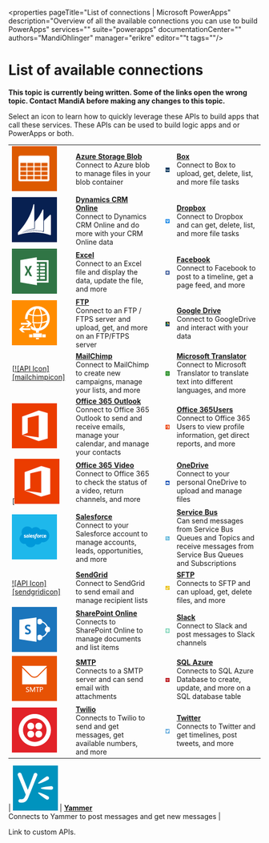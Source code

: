 <properties
	pageTitle="List of connections | Microsoft PowerApps"
	description="Overview of all the available connections you can use to build PowerApps"
	services=""
	suite="powerapps"
	documentationCenter=""
	authors="MandiOhlinger"
	manager="erikre"
	editor=""t
    tags=""/>

<tags
	ms.service="powerapps"
	ms.workload="na"
	ms.tgt_pltfrm="na"
	ms.devlang="na"
	ms.topic="get-started-article"
	ms.date="04/25/2016"
	ms.author="mandia"/>

# List of available connections

**This topic is currently being written. Some of the links open the wrong topic. Contact MandiA before making any changes to this topic.**



Select an icon to learn how to quickly leverage these APIs to build  apps that call these services. These APIs can be used to build logic apps and or PowerApps or both.

||||||
|---|---|---|---|---|
| [![API Icon][blobicon]][azureblobdoc] | [**Azure Storage Blob**][azureblobdoc] <br/>Connect to Azure blob to manage files in your blob container || [![API Icon][boxicon]][boxDoc] | [**Box**][boxDoc] <br/>Connect to Box to upload, get, delete, list, and more file tasks| 
| [![API Icon][crmonlineicon]][crmonlinedoc] | [**Dynamics CRM Online**][crmonlinedoc] <br/>Connect to Dynamics CRM Online and do more with your CRM Online data || [![API Icon][dropboxicon]][dropboxdoc] | [**Dropbox**][dropboxdoc] <br/> Connect to Dropbox and can get, delete, list, and more file tasks|
| [![API Icon][excelicon]][exceldoc] | [**Excel**][exceldoc] <br/> Connect to an Excel file and display the data, update the file, and more || [![API Icon][facebookicon]][facebookdoc] | [**Facebook**][facebookdoc] <br/> Connect to Facebook to post to a timeline, get a page feed, and more|
| [![API Icon][ftpicon]][ftpdoc] | [**FTP**][ftpdoc] <br/> Connect to an FTP / FTPS server and upload, get, and more on an FTP/FTPS server || [![API Icon][googledriveicon]][googledrivedoc] | [**Google Drive**][googledrivedoc] <br/> Connect to GoogleDrive and interact with your data |
| [[![API Icon][mailchimpicon]][mailchimpdoc] | [**MailChimp**][mailchimpdoc]  <br/> Connect to MailChimp to create new campaigns, manage your lists, and more || [![API Icon][microsofttranslatoricon]][microsofttranslatordoc] | [**Microsoft Translator**][microsofttranslatordoc] <br/> Connect to Microsoft Translator to translate text into different languages, and more | 
| [![API Icon][office365icon]][office365outlookdoc] | [**Office 365 Outlook**][office365outlookdoc] <br/> Connect to Office 365 Outlook to send and receive emails, manage your calendar, and manage your contacts || [![API Icon][office365icon]][office365usersdoc] | [**Office 365Users**][office365usersdoc] <br/> Connect to Office 365 Users to view profile information, get direct reports, and more |
| [[![API Icon][office365icon]][office365videodoc] | [**Office 365 Video**][office365videodoc] <br/> Connect to Office 365 to check the status of a video, return channels, and more || [![API Icon][onedriveicon]][onedrivedoc] | [**OneDrive**][onedrivedoc] <br/> Connect to your personal OneDrive to upload and manage files |
| [![API Icon][salesforceicon]][salesforcedoc] | [**Salesforce**][salesforcedoc] <br/> Connect to your Salesforce account to manage accounts, leads, opportunities, and more || [![API Icon][servicebusicon]][servicebusdoc] | [**Service Bus**][servicebusdoc] <br/> Can send messages from Service Bus Queues and Topics and receive messages from Service Bus Queues and Subscriptions |
| [![API Icon][sendgridicon]][sendgriddoc] | [**SendGrid**][sendgriddoc] <br/> Connect to SendGrid to send email and manage recipient lists || [![API Icon][sftpicon]][sftpdoc] | [**SFTP**][sftpdoc]  <br/> Connects to SFTP and can upload, get, delete files, and more |
| [![API Icon][sharepointicon]][sharepointdoc] | [**SharePoint Online**][sharepointdoc]  <br/> Connects to SharePoint Online to manage documents and list items || [![API Icon][slackicon]][slackdoc] | [**Slack**][slackdoc]  <br/> Connect to Slack and post messages to Slack channels |
| [![API Icon][smtpicon]][smtpdoc] | [**SMTP**][smtpdoc]  <br/> Connects to a SMTP server and can send email with attachments|| [![API Icon][sqlicon]][sqldoc] | [**SQL Azure**][sqldoc]  <br/> Connects to SQL Azure Database to create, update, and more on a SQL database table |
| [![API Icon][twilioicon]][twiliodoc] | [**Twilio**][twiliodoc]  <br/> Connects to Twilio to send and get messages, get available numbers, and more || [![API Icon][twittericon]][twitterdoc] | [**Twitter**][twitterdoc]  <br/> Connects to Twitter and get timelines, post tweets, and more |

| [![API Icon][yammericon]][yammerdoc] | [**Yammer**][yammerdoc]  <br/> Connects to Yammer to post messages and get new messages |


Link to custom APIs.


<!--API Documentation-->
[azureblobdoc]: ./connections/connection-azureblob.md "Connect to Azure blob to manage files in your blob container."
[boxDoc]: ./connections/connection-box.md "Connects to Box and can upload, get, delete, list, and more file tasks."
[crmonlinedoc]: ./connectors-create-api-crmonline.md "Connect to Dynamics CRM Online and do more with your CRM Online data."
[dropboxdoc]: ./connections/connection-dropbox.md "Connect to Dropbox and can get, delete, list, and more file tasks."
[exceldoc]: ./connections/connection-excel.md "Connect to Excel."
[facebookdoc]: ./connectors-create-api-facebook.md "Connect to Facebook to post to a timeline, get a page feed, and more."
[ftpdoc]: ./connectors-create-api-ftp.md "Connects to an FTP / FTPS server and do different FTP tasks, including uploading, getting, deleting files, and more."
[googledrivedoc]: ./connections/connection-googledrive.md "Connect to GoogleDrive and interact with your data."
[mailchimpdoc]: ./connections/connection-mailchimp.md "Connect to MailChimp to create new campaigns, manage your lists, and more"
[microsofttranslatordoc]: ./connections/connection-microsoft-translator.md
[office365outlookdoc]: ./connections/connection-office365-outlook.md "The Office 365 Connector can send and receive emails, manage your calendar, and manage your contacts using your Office 365 account."
[office365usersdoc]: ./connections/connection-office365-users.md
[office365videodoc]: ./connections/connection-office365-video.md
[onedrivedoc]: ./connections/connection-onedrive.md "Connects to your personal Microsoft OneDrive and upload, delete, list files, and more."
[salesforcedoc]: ./connectors-create-api-salesforce.md "Connect to your Salesforce account and manage  accounts, leads, opportunities, and more."
[servicebusdoc]: ./connectors-create-api-servicebus.md "Can send messages from Service Bus Queues and Topics and receive messages from Service Bus Queues and Subscriptions."
[sendgriddoc]: ./connections/connection-sendgrid.md "Connect to SendGrid to send email and manage recipient lists"
[sharepointdoc]: ./connectors-create-api-sharepointonline.md "Connects to SharePoint Online to manage documents and list items."
[slackdoc]: ./connectors-create-api-slack.md "Connect to Slack and post messages to Slack channels."
[sftpdoc]: ./connectors-create-api-sftp.md "Connects to SFTP and can upload, get, delete files, and more."
[smtpdoc]: ./connectors-create-api-smtp.md "Connects to a SMTP server and can send email with attachments."
[sqldoc]: ./connectors-create-api-sqlazure.md "Connects to SQL Azure Database. You can create, update, get, and delete entries on a SQL database table."
[twiliodoc]: ./connectors-create-api-twilio.md "Connects to Twilio and can send and get messages, get available numbers, managing incoming phone numbers, and more."
[twitterdoc]: ./connectors-create-api-twitter.md "Connects to Twitter and get timelines, post tweets, and more."
[yammerdoc]: ./connectors-create-api-yammer.md "Connects to Yammer to post messages and get new messages."

<!--Icon references-->
[blobicon]: ./media/connections-list/blobicon.png
[bingsearchicon]: ./media/connections-list/bingsearchicon.png
[boxicon]: ./media/connections-list/boxicon.png
[ftpicon]: ./media/connections-list/ftpicon.png
[crmonlineicon]: ./media/connections-list/dynamicscrmicon.png
[dropboxicon]: ./media/connections-list/dropboxicon.png
[excelicon]: ./media/connections-list/excelicon.png
[facebookicon]: ./media/connections-list/facebookicon.png
[googledriveicon]: ./media/connections-list/googledriveicon.png
[microsofttranslatoricon]: ./media/connections-list/translatoricon.png
[office365icon]: ./media/connections-list/office365icon.png
[onedriveicon]: ./media/connections-list/onedriveicon.png
[salesforceicon]: ./media/connections-list/salesforceicon.png
[servicebusicon]: ./media/connections-list/servicebusicon.png
[sftpicon]: ./media/connections-list/sftpicon.png
[sharepointicon]: ./media/connections-list/sharepointicon.png
[slackicon]: ./media/connections-list/slackicon.png
[smtpicon]: ./media/connections-list/smtpicon.png
[sqlicon]: ./media/connections-list/sqlicon.png
[twilioicon]: ./media/connections-list/twilioicon.png
[twittericon]: ./media/connections-list/twittericon.png
[yammericon]: ./media/connections-list/yammericon.png
